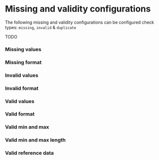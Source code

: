# Missing and validity configurations

The following missing and validity configurations can be configured check types: 
`missing`, `invalid` & `duplicate`

TODO

### Missing values

### Missing format

### Invalid values

### Invalid format

### Valid values

### Valid format

### Valid min and max

### Valid min and max length

### Valid reference data
